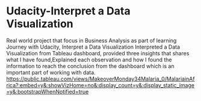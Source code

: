# Udacity-Interpret a Data Visualization 
Real world project that focus in Business Analysis as part of learning Journey with Udacity,
Interpret a Data Visualization
Interpreted a Data Visualization from Tableau dashboard, provided three insights that shares what I have found,Explained each observation and how I found the information to reach the conclusion from the dashboard which is an important part of working with data.
https://public.tableau.com/views/MakeoverMonday34Malaria_0/MalariainAfrica?:embed=y&:showVizHome=no&:display_count=y&:display_static_image=y&:bootstrapWhenNotified=true
